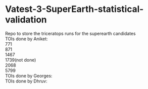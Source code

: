 # Vatest-3-SuperEarth-statistical-validation
Repo to store the triceratops runs for the superearth candidates  
TOIs done by Aniket:  
771  
871  
1467  
1739(not done)  
2068  
5799  
TOIs done by Georges:  
TOIs done by Dhruv:  
